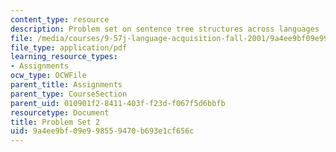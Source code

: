 ```yaml
---
content_type: resource
description: Problem set on sentence tree structures across languages
file: /media/courses/9-57j-language-acquisition-fall-2001/9a4ee9bf09e998559470b693e1cf656c_problemset2.pdf
file_type: application/pdf
learning_resource_types:
- Assignments
ocw_type: OCWFile
parent_title: Assignments
parent_type: CourseSection
parent_uid: 010901f2-8411-403f-f23d-f067f5d6bbfb
resourcetype: Document
title: Problem Set 2
uid: 9a4ee9bf-09e9-9855-9470-b693e1cf656c
---
```

